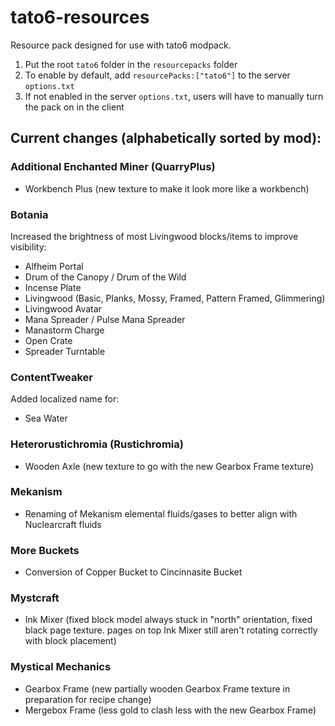 # tato6-resources
Resource pack designed for use with tato6 modpack.

1. Put the root `tato6` folder in the `resourcepacks` folder
2. To enable by default, add `resourcePacks:["tato6"]` to the server `options.txt`
3. If not enabled in the server `options.txt`, users will have to manually turn the pack on in the client

## Current changes (alphabetically sorted by mod):

### Additional Enchanted Miner (QuarryPlus)
- Workbench Plus (new texture to make it look more like a workbench)

### Botania
Increased the brightness of most Livingwood blocks/items to improve visibility:
- Alfheim Portal
- Drum of the Canopy / Drum of the Wild
- Incense Plate
- Livingwood (Basic, Planks, Mossy, Framed, Pattern Framed, Glimmering)
- Livingwood Avatar
- Mana Spreader / Pulse Mana Spreader
- Manastorm Charge
- Open Crate
- Spreader Turntable

### ContentTweaker
Added localized name for:
- Sea Water

### Heterorustichromia (Rustichromia)
- Wooden Axle (new texture to go with the new Gearbox Frame texture)

### Mekanism
- Renaming of Mekanism elemental fluids/gases to better align with Nuclearcraft fluids

### More Buckets
- Conversion of Copper Bucket to Cincinnasite Bucket

### Mystcraft
- Ink Mixer (fixed block model always stuck in "north" orientation, fixed black page texture. pages on top Ink Mixer still aren't rotating correctly with block placement)

### Mystical Mechanics
- Gearbox Frame (new partially wooden Gearbox Frame texture in preparation for recipe change)
- Mergebox Frame (less gold to clash less with the new Gearbox Frame)
